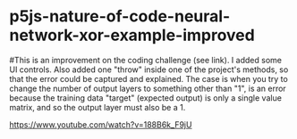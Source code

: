 # p5js-nature-of-code-neural-network-xor-example-improved

#This is an improvement on the coding challenge (see link).
I added some UI controls.  Also added one "throw" inside one of the project's methods, so that the error could be captured and explained.
The case is when you try to change the number of output layers to something other than "1", is an error because the training data "target" (expected output) is only a single value matrix, and so the output layer must also be a 1.

https://www.youtube.com/watch?v=188B6k_F9jU
